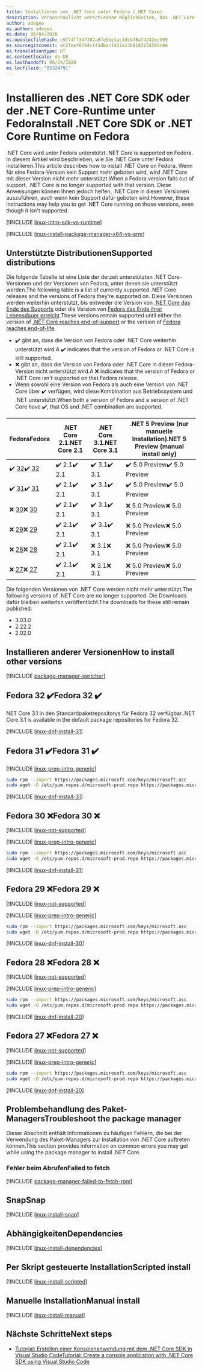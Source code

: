 ```yaml
---
title: Installieren von .NET Core unter Fedora (.NET Core)
description: Veranschaulicht verschiedene Möglichkeiten, das .NET Core SDK und die NET Core-Runtime unter Fedora zu installieren.
author: adegeo
ms.author: adegeo
ms.date: 06/04/2020
ms.openlocfilehash: c9774ff347382a6fe0be1ac1dcb78a74242ec999
ms.sourcegitcommit: dc2feef0794cf41dbac1451a13b8183258566c0e
ms.translationtype: HT
ms.contentlocale: de-DE
ms.lasthandoff: 06/24/2020
ms.locfileid: "85324791"
---
```

# <a name="install-net-core-sdk-or-net-core-runtime-on-fedora"></a><span data-ttu-id="c1786-103">Installieren des .NET Core SDK oder der .NET Core-Runtime unter Fedora</span><span class="sxs-lookup"><span data-stu-id="c1786-103">Install .NET Core SDK or .NET Core Runtime on Fedora</span></span>

<span data-ttu-id="c1786-104">.NET Core wird unter Fedora unterstützt.</span><span class="sxs-lookup"><span data-stu-id="c1786-104">.NET Core is supported on Fedora.</span></span> <span data-ttu-id="c1786-105">In diesem Artikel wird beschrieben, wie Sie .NET Core unter Fedora installieren.</span><span class="sxs-lookup"><span data-stu-id="c1786-105">This article describes how to install .NET Core on Fedora.</span></span> <span data-ttu-id="c1786-106">Wenn für eine Fedora-Version kein Support mehr geboten wird, wird .NET Core mit dieser Version nicht mehr unterstützt.</span><span class="sxs-lookup"><span data-stu-id="c1786-106">When a Fedora version falls out of support, .NET Core is no longer supported with that version.</span></span> <span data-ttu-id="c1786-107">Diese Anweisungen können Ihnen jedoch helfen, .NET Core in diesen Versionen auszuführen, auch wenn kein Support dafür geboten wird.</span><span class="sxs-lookup"><span data-stu-id="c1786-107">However, these instructions may help you to get .NET Core running on those versions, even though it isn't supported.</span></span>

[!INCLUDE [linux-intro-sdk-vs-runtime](includes/linux-intro-sdk-vs-runtime.md)]

[!INCLUDE [linux-install-package-manager-x64-vs-arm](includes/linux-install-package-manager-x64-vs-arm.md)]

## <a name="supported-distributions"></a><span data-ttu-id="c1786-108">Unterstützte Distributionen</span><span class="sxs-lookup"><span data-stu-id="c1786-108">Supported distributions</span></span>

<span data-ttu-id="c1786-109">Die folgende Tabelle ist eine Liste der derzeit unterstützten .NET Core-Versionen und der Versionen von Fedora, unter denen sie unterstützt werden.</span><span class="sxs-lookup"><span data-stu-id="c1786-109">The following table is a list of currently supported .NET Core releases and the versions of Fedora they're supported on.</span></span> <span data-ttu-id="c1786-110">Diese Versionen werden weiterhin unterstützt, bis entweder die Version von [.NET Core das Ende des Supports](https://dotnet.microsoft.com/platform/support/policy/dotnet-core) oder die Version von [Fedora das Ende ihrer Lebensdauer erreicht](https://fedoraproject.org/wiki/End_of_life).</span><span class="sxs-lookup"><span data-stu-id="c1786-110">These versions remain supported until either the version of [.NET Core reaches end-of-support](https://dotnet.microsoft.com/platform/support/policy/dotnet-core) or the version of [Fedora reaches end-of-life](https://fedoraproject.org/wiki/End_of_life).</span></span>

- <span data-ttu-id="c1786-111">✔️ gibt an, dass die Version von Fedora oder .NET Core weiterhin unterstützt wird.</span><span class="sxs-lookup"><span data-stu-id="c1786-111">A ✔️ indicates that the version of Fedora or .NET Core is still supported.</span></span>
- <span data-ttu-id="c1786-112">❌ gibt an, dass die Version von Fedora oder .NET Core in dieser Fedora-Version nicht unterstützt wird.</span><span class="sxs-lookup"><span data-stu-id="c1786-112">A ❌ indicates that the version of Fedora or .NET Core isn't supported on that Fedora release.</span></span>
- <span data-ttu-id="c1786-113">Wenn sowohl eine Version von Fedora als auch eine Version von .NET Core über ✔️ verfügen, wird diese Kombination aus Betriebssystem und .NET unterstützt.</span><span class="sxs-lookup"><span data-stu-id="c1786-113">When both a version of Fedora and a version of .NET Core have ✔️, that OS and .NET combination are supported.</span></span>

| <span data-ttu-id="c1786-114">Fedora</span><span class="sxs-lookup"><span data-stu-id="c1786-114">Fedora</span></span>                   | <span data-ttu-id="c1786-115">.NET Core 2.1</span><span class="sxs-lookup"><span data-stu-id="c1786-115">.NET Core 2.1</span></span> | <span data-ttu-id="c1786-116">.NET Core 3.1</span><span class="sxs-lookup"><span data-stu-id="c1786-116">.NET Core 3.1</span></span> | <span data-ttu-id="c1786-117">.NET 5 Preview (nur manuelle Installation)</span><span class="sxs-lookup"><span data-stu-id="c1786-117">.NET 5 Preview (manual install only)</span></span> |
|--------------------------|---------------|---------------|----------------|
| <span data-ttu-id="c1786-118">✔️ [32](linux-fedora.md#fedora-32-)</span><span class="sxs-lookup"><span data-stu-id="c1786-118">✔️ [32](linux-fedora.md#fedora-32-)</span></span> | <span data-ttu-id="c1786-119">✔️ 2.1</span><span class="sxs-lookup"><span data-stu-id="c1786-119">✔️ 2.1</span></span>        | <span data-ttu-id="c1786-120">✔️ 3.1</span><span class="sxs-lookup"><span data-stu-id="c1786-120">✔️ 3.1</span></span>        | <span data-ttu-id="c1786-121">✔️ 5.0 Preview</span><span class="sxs-lookup"><span data-stu-id="c1786-121">✔️ 5.0 Preview</span></span> |
| <span data-ttu-id="c1786-122">✔️ [31](linux-fedora.md#fedora-31-)</span><span class="sxs-lookup"><span data-stu-id="c1786-122">✔️ [31](linux-fedora.md#fedora-31-)</span></span> | <span data-ttu-id="c1786-123">✔️ 2.1</span><span class="sxs-lookup"><span data-stu-id="c1786-123">✔️ 2.1</span></span>        | <span data-ttu-id="c1786-124">✔️ 3.1</span><span class="sxs-lookup"><span data-stu-id="c1786-124">✔️ 3.1</span></span>        | <span data-ttu-id="c1786-125">✔️ 5.0 Preview</span><span class="sxs-lookup"><span data-stu-id="c1786-125">✔️ 5.0 Preview</span></span> |
| <span data-ttu-id="c1786-126">❌ [30](linux-fedora.md#fedora-30-)</span><span class="sxs-lookup"><span data-stu-id="c1786-126">❌ [30](linux-fedora.md#fedora-30-)</span></span> | <span data-ttu-id="c1786-127">✔️ 2.1</span><span class="sxs-lookup"><span data-stu-id="c1786-127">✔️ 2.1</span></span>        | <span data-ttu-id="c1786-128">✔️ 3.1</span><span class="sxs-lookup"><span data-stu-id="c1786-128">✔️ 3.1</span></span>        | <span data-ttu-id="c1786-129">❌ 5.0 Preview</span><span class="sxs-lookup"><span data-stu-id="c1786-129">❌ 5.0 Preview</span></span> |
| <span data-ttu-id="c1786-130">❌ [29](linux-fedora.md#fedora-29-)</span><span class="sxs-lookup"><span data-stu-id="c1786-130">❌ [29](linux-fedora.md#fedora-29-)</span></span> | <span data-ttu-id="c1786-131">✔️ 2.1</span><span class="sxs-lookup"><span data-stu-id="c1786-131">✔️ 2.1</span></span>        | <span data-ttu-id="c1786-132">✔️ 3.1</span><span class="sxs-lookup"><span data-stu-id="c1786-132">✔️ 3.1</span></span>        | <span data-ttu-id="c1786-133">❌ 5.0 Preview</span><span class="sxs-lookup"><span data-stu-id="c1786-133">❌ 5.0 Preview</span></span> |
| <span data-ttu-id="c1786-134">❌ [28](linux-fedora.md#fedora-28-)</span><span class="sxs-lookup"><span data-stu-id="c1786-134">❌ [28](linux-fedora.md#fedora-28-)</span></span> | <span data-ttu-id="c1786-135">✔️ 2.1</span><span class="sxs-lookup"><span data-stu-id="c1786-135">✔️ 2.1</span></span>        | <span data-ttu-id="c1786-136">❌ 3.1</span><span class="sxs-lookup"><span data-stu-id="c1786-136">❌ 3.1</span></span>        | <span data-ttu-id="c1786-137">❌ 5.0 Preview</span><span class="sxs-lookup"><span data-stu-id="c1786-137">❌ 5.0 Preview</span></span> |
| <span data-ttu-id="c1786-138">❌ [27](linux-fedora.md#fedora-27-)</span><span class="sxs-lookup"><span data-stu-id="c1786-138">❌ [27](linux-fedora.md#fedora-27-)</span></span> | <span data-ttu-id="c1786-139">✔️ 2.1</span><span class="sxs-lookup"><span data-stu-id="c1786-139">✔️ 2.1</span></span>        | <span data-ttu-id="c1786-140">❌ 3.1</span><span class="sxs-lookup"><span data-stu-id="c1786-140">❌ 3.1</span></span>        | <span data-ttu-id="c1786-141">❌ 5.0 Preview</span><span class="sxs-lookup"><span data-stu-id="c1786-141">❌ 5.0 Preview</span></span> |

<span data-ttu-id="c1786-142">Die folgenden Versionen von .NET Core werden nicht mehr unterstützt.</span><span class="sxs-lookup"><span data-stu-id="c1786-142">The following versions of .NET Core are no longer supported.</span></span> <span data-ttu-id="c1786-143">Die Downloads dafür bleiben weiterhin veröffentlicht:</span><span class="sxs-lookup"><span data-stu-id="c1786-143">The downloads for these still remain published:</span></span>

- <span data-ttu-id="c1786-144">3.0</span><span class="sxs-lookup"><span data-stu-id="c1786-144">3.0</span></span>
- <span data-ttu-id="c1786-145">2.2</span><span class="sxs-lookup"><span data-stu-id="c1786-145">2.2</span></span>
- <span data-ttu-id="c1786-146">2.0</span><span class="sxs-lookup"><span data-stu-id="c1786-146">2.0</span></span>

## <a name="how-to-install-other-versions"></a><span data-ttu-id="c1786-147">Installieren anderer Versionen</span><span class="sxs-lookup"><span data-stu-id="c1786-147">How to install other versions</span></span>

[!INCLUDE [package-manager-switcher](./includes/package-manager-heading-hack-pkgname.md)]

## <a name="fedora-32-"></a><span data-ttu-id="c1786-148">Fedora 32 ✔️</span><span class="sxs-lookup"><span data-stu-id="c1786-148">Fedora 32 ✔️</span></span>

<span data-ttu-id="c1786-149">NET Core 3.1 in den Standardpaketrepositorys für Fedora 32 verfügbar.</span><span class="sxs-lookup"><span data-stu-id="c1786-149">.NET Core 3.1 is available in the default package repositories for Fedora 32.</span></span>

[!INCLUDE [linux-dnf-install-31](includes/linux-install-31-dnf.md)]

## <a name="fedora-31-"></a><span data-ttu-id="c1786-150">Fedora 31 ✔️</span><span class="sxs-lookup"><span data-stu-id="c1786-150">Fedora 31 ✔️</span></span>

[!INCLUDE [linux-prep-intro-generic](includes/linux-prep-intro-generic.md)]

```bash
sudo rpm --import https://packages.microsoft.com/keys/microsoft.asc
sudo wget -O /etc/yum.repos.d/microsoft-prod.repo https://packages.microsoft.com/config/fedora/31/prod.repo
```

[!INCLUDE [linux-dnf-install-31](includes/linux-install-31-dnf.md)]

## <a name="fedora-30-"></a><span data-ttu-id="c1786-151">Fedora 30 ❌</span><span class="sxs-lookup"><span data-stu-id="c1786-151">Fedora 30 ❌</span></span>

[!INCLUDE [linux-not-supported](includes/linux-not-supported-fedora.md)]

[!INCLUDE [linux-prep-intro-generic](includes/linux-prep-intro-generic.md)]

```bash
sudo rpm --import https://packages.microsoft.com/keys/microsoft.asc
sudo wget -O /etc/yum.repos.d/microsoft-prod.repo https://packages.microsoft.com/config/fedora/30/prod.repo
```

[!INCLUDE [linux-dnf-install-31](includes/linux-install-31-dnf.md)]

## <a name="fedora-29-"></a><span data-ttu-id="c1786-152">Fedora 29 ❌</span><span class="sxs-lookup"><span data-stu-id="c1786-152">Fedora 29 ❌</span></span>

[!INCLUDE [linux-not-supported](includes/linux-not-supported-fedora.md)]

[!INCLUDE [linux-prep-intro-generic](includes/linux-prep-intro-generic.md)]

```bash
sudo rpm --import https://packages.microsoft.com/keys/microsoft.asc
sudo wget -O /etc/yum.repos.d/microsoft-prod.repo https://packages.microsoft.com/config/fedora/29/prod.repo
```

[!INCLUDE [linux-dnf-install-30](includes/linux-install-30-dnf.md)]

## <a name="fedora-28-"></a><span data-ttu-id="c1786-153">Fedora 28 ❌</span><span class="sxs-lookup"><span data-stu-id="c1786-153">Fedora 28 ❌</span></span>

[!INCLUDE [linux-not-supported](includes/linux-not-supported-fedora.md)]

[!INCLUDE [linux-prep-intro-generic](includes/linux-prep-intro-generic.md)]

```bash
sudo rpm --import https://packages.microsoft.com/keys/microsoft.asc
sudo wget -O /etc/yum.repos.d/microsoft-prod.repo https://packages.microsoft.com/config/fedora/28/prod.repo
```

[!INCLUDE [linux-dnf-install-20](includes/linux-install-20-dnf.md)]

## <a name="fedora-27-"></a><span data-ttu-id="c1786-154">Fedora 27 ❌</span><span class="sxs-lookup"><span data-stu-id="c1786-154">Fedora 27 ❌</span></span>

[!INCLUDE [linux-not-supported](includes/linux-not-supported-fedora.md)]

[!INCLUDE [linux-prep-intro-generic](includes/linux-prep-intro-generic.md)]

```bash
sudo rpm --import https://packages.microsoft.com/keys/microsoft.asc
sudo wget -O /etc/yum.repos.d/microsoft-prod.repo https://packages.microsoft.com/config/fedora/27/prod.repo
```

[!INCLUDE [linux-dnf-install-20](includes/linux-install-20-dnf.md)]

## <a name="troubleshoot-the-package-manager"></a><span data-ttu-id="c1786-155">Problembehandlung des Paket-Managers</span><span class="sxs-lookup"><span data-stu-id="c1786-155">Troubleshoot the package manager</span></span>

<span data-ttu-id="c1786-156">Dieser Abschnitt enthält Informationen zu häufigen Fehlern, die bei der Verwendung des Paket-Managers zur Installation von .NET Core auftreten können.</span><span class="sxs-lookup"><span data-stu-id="c1786-156">This section provides information on common errors you may get while using the package manager to install .NET Core.</span></span>

### <a name="failed-to-fetch"></a><span data-ttu-id="c1786-157">Fehler beim Abrufen</span><span class="sxs-lookup"><span data-stu-id="c1786-157">Failed to fetch</span></span>

[!INCLUDE [package-manager-failed-to-fetch-rpm](includes/package-manager-failed-to-fetch-rpm.md)]

## <a name="snap"></a><span data-ttu-id="c1786-158">Snap</span><span class="sxs-lookup"><span data-stu-id="c1786-158">Snap</span></span>

[!INCLUDE [linux-install-snap](includes/linux-install-snap.md)]

## <a name="dependencies"></a><span data-ttu-id="c1786-159">Abhängigkeiten</span><span class="sxs-lookup"><span data-stu-id="c1786-159">Dependencies</span></span>

[!INCLUDE [linux-install-dependencies](includes/linux-install-dependencies.md)]

## <a name="scripted-install"></a><span data-ttu-id="c1786-160">Per Skript gesteuerte Installation</span><span class="sxs-lookup"><span data-stu-id="c1786-160">Scripted install</span></span>

[!INCLUDE [linux-install-scripted](includes/linux-install-scripted.md)]

## <a name="manual-install"></a><span data-ttu-id="c1786-161">Manuelle Installation</span><span class="sxs-lookup"><span data-stu-id="c1786-161">Manual install</span></span>

[!INCLUDE [linux-install-manual](includes/linux-install-manual.md)]

## <a name="next-steps"></a><span data-ttu-id="c1786-162">Nächste Schritte</span><span class="sxs-lookup"><span data-stu-id="c1786-162">Next steps</span></span>

- [<span data-ttu-id="c1786-163">Tutorial: Erstellen einer Konsolenanwendung mit dem .NET Core SDK in Visual Studio Code</span><span class="sxs-lookup"><span data-stu-id="c1786-163">Tutorial: Create a console application with .NET Core SDK using Visual Studio Code</span></span>](../tutorials/with-visual-studio-code.md)
